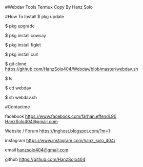 
#Webdav Tools Termux
Copy By Hanz Solo

#How To Install
$ pkg update

$ pkg upgrade

$ pkg install cowsay

$ pkg install figlet

$ pkg install curl

$ git clone https://github.com/HanzSolo404/Webdav/blob/master/webdav.sh

$ ls

$ cd webdav

$ sh webdav.sh

#Contactme

facebook
https://www.facebook.com/farhan.effendi.90
HanzSolo404@gmail.com

Website / Forum
https://tnghost.blogspot.com/?m=1

instagram
https://www.instagram.com/hanz_solo_404/

email
hanzsolo404@gmail.com

github
https://github.com/HanzSolo404
